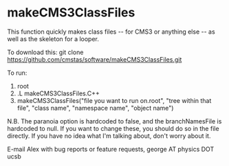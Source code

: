 makeCMS3ClassFiles
===============

This function quickly makes class files -- for CMS3 or anything else -- as well as the skeleton for a looper.

To download this:
git clone https://github.com/cmstas/software/makeCMS3ClassFiles.git

To run:
  1.  root
  2.  .L makeCMS3ClassFiles.C++
  3.  makeCMS3ClassFiles("file you want to run on.root", "tree within that file", "class name", "namespace name", "object name")

N.B. The paranoia option is hardcoded to false, and the branchNamesFile is hardcoded to null.  If you want to change these, you should do so in the file directly.  If you have no idea what I'm talking about, don't worry about it.  

E-mail Alex with bug reports or feature requests, george AT physics DOT ucsb
